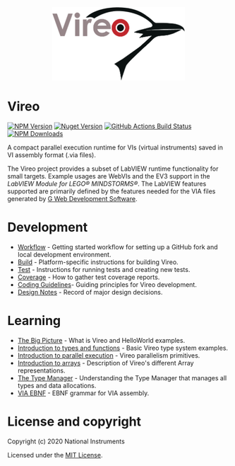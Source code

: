 <!--
Copyright (c) 2020 National Instruments
SPDX-License-Identifier: MIT
-->

<!-- markdownlint-capture -->
<!-- markdownlint-disable no-inline-html -->
<div align="center">
    <div>
      <a href="https://github.com/ni/VireoSDK">
        <img width="300" height="165" src="https://raw.githubusercontent.com/ni/VireoSDK/HEAD/docs/vireo-logo.png" alt="Vireo logo">
      </a>
    </div>
</div>
<!-- markdownlint-restore -->

# Vireo

[![NPM Version](https://img.shields.io/npm/v/vireo.svg)](https://www.npmjs.com/package/vireo)
[![Nuget Version](https://img.shields.io/nuget/v/vireo.svg)](https://www.nuget.org/packages/vireo)
[![GitHub Actions Build Status](https://github.com/ni/VireoSDK/workflows/.github/workflows/build.yml/badge.svg)](https://github.com/ni/VireoSDK)
[![NPM Downloads](https://img.shields.io/npm/dt/vireo.svg)](https://www.npmjs.com/package/vireo)

A compact parallel execution runtime for VIs (virtual instruments) saved in VI assembly format (.via files).

The Vireo project provides a subset of LabVIEW runtime functionality for small targets. Example usages are WebVIs and the EV3 support in the _LabVIEW Module for LEGO® MINDSTORMS®_. The LabVIEW features supported are primarily defined by the features needed for the VIA files generated by [G Web Development Software](https://www.webvi.io/).

# Development

- [Workflow](docs/Workflow.md) - Getting started workflow for setting up a GitHub fork and local development environment.
- [Build](docs/Build.md) - Platform-specific instructions for building Vireo.
- [Test](docs/Test.md) - Instructions for running tests and creating new tests.
- [Coverage](docs/Coverage.md) - How to gather test coverage reports.
- [Coding Guidelines](docs/CodingGuidelines.md)- Guiding principles for Vireo development.
- [Design Notes](docs/DesignNotes.md) - Record of major design decisions.

# Learning

- [The Big Picture](docs/Intro.md) - What is Vireo and HelloWorld examples.
- [Introduction to types and functions](docs/IntroTypeExamples.md) - Basic Vireo type system examples.
- [Introduction to parallel execution](docs/IntroParallelClumpExamples.md) - Vireo parallelism primitives.
- [Introduction to arrays](docs/IntroArrayExamples.md) - Description of Vireo's different Array representations.
- [The Type Manager](docs/TypeManager.md) - Understanding the Type Manager that manages all types and data allocations.
- [VIA EBNF](docs/ViaEBNF.md) - EBNF grammar for VIA assembly.

# License and copyright

Copyright (c) 2020 National Instruments

Licensed under the [MIT License](LICENSE.txt).
